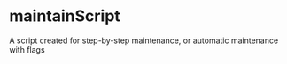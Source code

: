 # maintainScript
A script created for step-by-step maintenance, or automatic maintenance with flags
